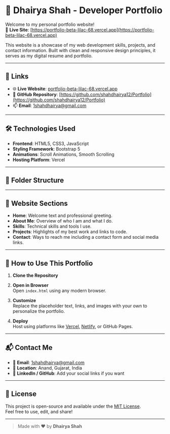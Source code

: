 # 💼 Dhairya Shah - Developer Portfolio

Welcome to my personal portfolio website!  
🔗 **Live Site**: [https://portfolio-beta-lilac-68.vercel.app](https://portfolio-beta-lilac-68.vercel.app)

This website is a showcase of my web development skills, projects, and contact information. Built with clean and responsive design principles, it serves as my digital resume and portfolio.

---

## 🔗 Links

- 🌐 **Live Website**: [portfolio-beta-lilac-68.vercel.app](https://portfolio-beta-lilac-68.vercel.app)
- 📁 **GitHub Repository**: [https://github.com/shahdhairya12/Portfolio](https://github.com/shahdhairya12/Portfolio)
- 📫 **Email**: 1shahdhairya@gmail.com

---

## 🛠️ Technologies Used

- **Frontend**: HTML5, CSS3, JavaScript
- **Styling Framework**: Bootstrap 5
- **Animations**: Scroll Animations, Smooth Scrolling
- **Hosting Platform**: Vercel

---

## 📁 Folder Structure


---

## 📸 Website Sections

- **Home**: Welcome text and professional greeting.
- **About Me**: Overview of who I am and what I do.
- **Skills**: Technical skills and tools I use.
- **Projects**: Highlights of my best work and links to code.
- **Contact**: Ways to reach me including a contact form and social media links.

---

## 🚀 How to Use This Portfolio

1. **Clone the Repository**  


2. **Open in Browser**  
Open `index.html` using any modern browser.

3. **Customize**  
Replace the placeholder text, links, and images with your own to personalize the portfolio.

4. **Deploy**  
Host using platforms like [Vercel](https://vercel.com/), [Netlify](https://netlify.com/), or GitHub Pages.

---

## 📬 Contact Me

- 📧 **Email**: 1shahdhairya@gmail.com  
- 📍 **Location**: Anand, Gujarat, India  
- 🔗 **LinkedIn / GitHub**: Add your social links if you want

---

## 📃 License

This project is open-source and available under the [MIT License](LICENSE).  
Feel free to use, edit, and share!

---

> Made with ❤️ by **Dhairya Shah**
